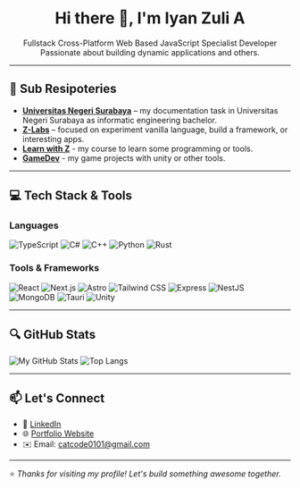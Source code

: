 <h1 align="center">Hi there 👋, I'm Iyan Zuli A</h1>

<p align="center">
  Fullstack Cross-Platform Web Based JavaScript Specialist Developer<br />
  Passionate about building dynamic applications and others.
</p>

---

## 🏢 Sub Resipoteries

- [**Universitas Negeri Surabaya**](https://github.com/UniversitasNegeriSurabaya-Iyan165) – my documentation task in Universitas Negeri Surabaya as informatic engineering bachelor.
- [**Z-Labs**](https://github.com/Z-labs-01) – focused on experiment vanilla language, build a framework, or interesting apps.
- [**Learn with Z**](https://github.com/learn-with-z) - my course to learn some programming or tools.
- [**GameDev**](https://github.com/gamedev-with-z) - my game projects with unity or other tools.

---

## 💻 Tech Stack & Tools

### Languages
![TypeScript](https://img.shields.io/badge/-TypeScript-3178C6?style=flat&logo=typescript&logoColor=white)
![C#](https://img.shields.io/badge/-C%23-68217A?style=flat&logo=c-sharp&logoColor=white)
![C++](https://img.shields.io/badge/-C++-00599C?style=flat&logo=c%2B%2B&logoColor=white)
![Python](https://img.shields.io/badge/-Python-3776AB?style=flat&logo=python&logoColor=white)
![Rust](https://img.shields.io/badge/-Rust-000000?style=flat&logo=rust&logoColor=white)


### Tools & Frameworks
![React](https://img.shields.io/badge/-React-20232a?style=flat&logo=react)
![Next.js](https://img.shields.io/badge/-Next.js-000000?style=flat&logo=next.js)
![Astro](https://img.shields.io/badge/-Astro-1A1A1A?style=flat&logo=astro&logoColor=white)
![Tailwind CSS](https://img.shields.io/badge/-Tailwind-38B2AC?style=flat&logo=tailwind-css&logoColor=white)
![Express](https://img.shields.io/badge/-Express.js-000000?style=flat&logo=express)
![NestJS](https://img.shields.io/badge/-NestJS-E0234E?style=flat&logo=nestjs&logoColor=white)
![MongoDB](https://img.shields.io/badge/-MongoDB-47A248?style=flat&logo=mongodb&logoColor=white)
![Tauri](https://img.shields.io/badge/-Tauri-FFC131?style=flat&logo=tauri&logoColor=black)
![Unity](https://img.shields.io/badge/-Unity-000000?style=flat&logo=unity)

---

## 🔍 GitHub Stats

![My GitHub Stats](https://github-readme-stats.vercel.app/api?username=CatC0de1&show_icons=true&theme=radical)
![Top Langs](https://github-readme-stats.vercel.app/api/top-langs/?username=CatC0de1&layout=compact&theme=radical)

---

## 📫 Let's Connect

- 💼 [LinkedIn](https://linkedin.com/in/your-link](https://www.linkedin.com/in/iyan-zuli-armanda-8a1383296/))  
- 🌐 [Portfolio Website](https://iyan-zuli-armanda.netlify.app)  
- ✉️ Email: catcode0101@gmail.com  

---

⭐️ *Thanks for visiting my profile! Let's build something awesome together.*
